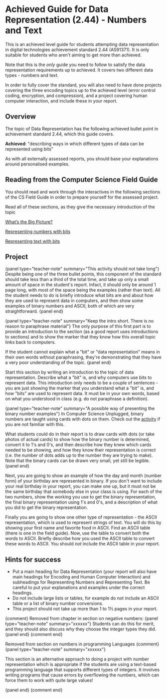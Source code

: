 # Achieved Guide for Data Representation (2.44) - Numbers and Text

This is an achieved level guide for students attempting data representation in digital technologies achievement standard 2.44 (AS91371). It is only suitable for students who aren't aiming to get more than achieved.

Note that this is the *only* guide you need to follow to satisfy the data representation requirements up to achieved. It covers two different data types - numbers and text.

In order to fully cover the standard, you will also need to have done projects covering the three encoding topics up to the achieved level (error control coding, encryption, and compression), and a project covering human computer interaction, and include these in your report.

## Overview

The topic of Data Representation has the following achieved bullet point in achievement standard 2.44, which this guide covers.

**Achieved**: "describing ways in which different types of data can be represented using bits"

As with all externally assessed reports, you should base your explanations around personalised examples.

## Reading from the Computer Science Field Guide

You should read and work through the interactives in the following sections of the CS Field Guide in order to prepare yourself for the assessed project.

Read all of these sections, as they give the necessary introduction of the topic

[What’s the Big Picture?](chapters/data-representation.html#whats-the-big-picture)

[Representing numbers with bits](chapters/data-representation.html#numbers)

[Representing text with bits](chapters/data-representation.html#text)

## Project

{panel type="teacher-note" summary="This activity should not take long"}
Despite being one of the three bullet points, this component of the standard should take less than a third of the total time, and take up only a small amount of space in the student's report. Infact, it should only be around 1 page long, with most of the space being the examples (rather than text). All the student needs to do is briefly introduce what bits are and about how they are used to represent data in computers, and then show some examples of binary numbers and ASCII, both of which are very straightforward.
{panel end}

{panel type="teacher-note" summary="Keep the intro short. There is no reason to paraphrase material"}
The only purpose of this first part is to provide an introduction to the section (as a good report uses introductions to sections) and to show the marker that they know how this overall topic links back to computers.

If the student cannot explain what a "bit" or "data representation" means in their own words without paraphrasing, they're demonstrating that they have a very poor understanding of the topic.
{panel end}

Start this section by writing an introduction to the topic of data representation. Describe what a "bit" is, and why computers use bits to represent data. This introduction only needs to be a couple of sentences - you are just showing the marker that you understand what a "bit" is, and how "bits" are used to represent data. It must be in your own words, based on what you understood in class (e.g. do not paraphrase a definition).

{panel type="teacher-note" summary="A possible way of presenting the binary number examples"}
In Computer Science Unplugged, binary numbers are taught using cards with dots on them. Check out the [activity](http://csunplugged.org/wp-content/uploads/2014/12/unplugged-01-binary_numbers.pdf) if you are not familiar with this.

What students could do in their report is to draw cards with dots (or take photos of actual cards) to show how the binary number is determined, convert it to 1's and 0's, and then describe how they knew which cards needed to be showing, and how they know their representation is correct (i.e. the number of dots adds up to the number they are trying to make). Note that the binary cards can be drawn very small, yet still be legible.
{panel end}

Next, you are going to show an example of how the day and month (number form) of your birthday are represented in binary. If you don't want to include your real birthday in your report, you can make one up, but it must not be the same birthday that somebody else in your class is using. For each of the two numbers, show the working you use to get the binary representation, the final binary representation using 1's and 0's, and a description of what you did to get the binary representation.

Finally you are going to show one other type of representation - the ASCII representation, which is used to represent strings of text. You will do this by showing your first name and favorite food in ASCII. Find an ASCII table (there is one in the field guide). Now, use the table to convert both the words to ASCII. Briefly describe how you used the ASCII table to convert these words to ASCII. You should *not* include the ASCII table in your report.

## Hints for success

- Put a main heading for Data Representation (your report will also have main headings for Encoding and Human Computer Interaction) and subheadings for Representing Numbers and Representing Text. Be careful to put your explanations and examples under the correct headings.
- Do not include large lists or tables, for example do not include an ASCII table or a list of binary number conversions.
- This project should not take up more than 1 to 1½ pages in your report.

{comment}
Removed from chapter in section on negative numbers:
{panel type="teacher-note" summary="xxxxxx"}
Students can do this for merit, and they should also discuss why they choose the integer types they did.
{panel end}
{comment end}

Removed from section on numbers in programming Languages
{comment}
{panel type="teacher-note" summary="xxxxxx"}

This section is an alternative approach to doing a project with number representation which is appropriate if the students are using a text-based programming language that supports different types of integers. It involves writing programs that cause errors by overflowing the numbers, which can force them to work with quite large values!

{panel end}
{comment end}
